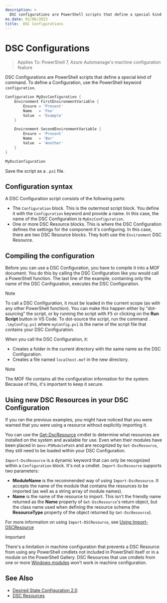 ```yaml
---
description: >
  DSC configurations are PowerShell scripts that define a special kind of command.
ms.date: 01/06/2023
title:  DSC Configurations
---
```


# DSC Configurations

> Applies To: PowerShell 7, Azure Automanage's machine configuration feature

DSC Configurations are PowerShell scripts that define a special kind of command. To define a
Configuration, use the PowerShell keyword `configuration`.

```powershell
Configuration MyDscConfiguration {
    Environment FirstEnvironmentVariable {
        Ensure = 'Present'
        Name   = 'Foo'
        Value  = 'Example'
    }

    Environment SecondEnvironmentVariable {
        Ensure = 'Present'
        Name   = 'Bar'
        Value  = 'Another'
    }
}

MyDscConfiguration
```

Save the script as a `.ps1` file.

## Configuration syntax

A DSC Configuration script consists of the following parts:

- The `Configuration` block. This is the outermost script block. You define it with the
  `Configuration` keyword and provide a name. In this case, the name of the DSC Configuration is
  `MyDscConfiguration`.
- One or more DSC Resource blocks. This is where the DSC Configuration defines the settings for the
  component it's configuring. In this case, there are two DSC Resource blocks. They both use the
  `Environment` DSC Resource.

## Compiling the configuration

Before you can use a DSC Configuration, you have to compile it into a MOF document. You do this by
calling the DSC Configuration like you would call a PowerShell function. The last line of the
example, containing only the name of the DSC Configuration, executes the DSC Configuration.

> [!NOTE]
> To call a DSC Configuration, it must be loaded in the current scope (as with any other PowerShell
> function). You can make this happen either by "dot-sourcing" the script, or by running the script
> with <kbd>F5</kbd> or clicking on the **Run Script** button in VS Code. To dot-source the script,
> run the command `. .\myConfig.ps1` where `myConfig.ps1` is the name of the script file that
> contains your DSC Configuration.

When you call the DSC Configuration, it:

- Creates a folder in the current directory with the same name as the DSC Configuration.
- Creates a file named `localhost.mof` in the new directory.

> [!NOTE]
> The MOF file contains all the configuration information for the system. Because of this,
> it's important to keep it secure.

## Using new DSC Resources in your DSC Configuration

If you ran the previous examples, you might have noticed that you were warned that you were using a
resource without explicitly importing it.

You can use the [Get-DscResource][1] cmdlet to determine what resources are installed on the
system and available for use. Even when their modules have been placed in `$env:PSModulePath` and
are recognized by `Get-DscResource`, they still need to be loaded within your DSC Configuration.

`Import-DscResource` is a dynamic keyword that can only be recognized within a `Configuration`
block. It's not a cmdlet. `Import-DscResource` supports two parameters:

- **ModuleName** is the recommended way of using `Import-DscResource`. It accepts the name of the
  module that contains the resources to be imported (as well as a string array of module names).
- **Name** is the name of the resource to import. This isn't the friendly name returned as the
  **Name** property of `Get-DscResource`'s return object, but the class name used when defining the
  resource schema (the **ResourceType** property of the object returned by `Get-DscResource`).

For more information on using `Import-DSCResource`, see [Using Import-DSCResource][2]

> [!IMPORTANT]
> There's a limitation in machine configuration that prevents a DSC Resource from using any
> PowerShell cmdlets not included in PowerShell itself or in a module on the PowerShell Gallery.
> DSC Resources that use cmdlets from one or more [Windows modules][3] won't work in machine
> configuration.

## See Also

- [Desired State Configuration 2.0][4]
- [DSC Resources][5]

<!-- Reference Links -->

[1]: /powershell/module/PSDesiredStateConfiguration/Get-DscResource
[2]: import-dscresource.md
[3]: /powershell/windows/module-compatibility#module-list
[4]: ../overview.md
[5]: resources.md
